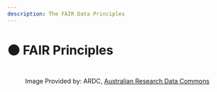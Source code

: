```yaml
---
description: The FAIR Data Principles
---
```


# 🟠 FAIR Principles

<div data-full-width="true">

<figure><img src="../../.gitbook/assets/image (16).png" alt=""><figcaption><p>Image Provided by: ARDC, <a href="https://ardc.edu.au/resource/fair-data-training-resources/">Australian Research Data Commons</a></p></figcaption></figure>

</div>
